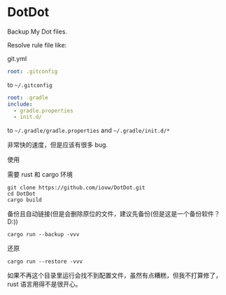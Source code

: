# DotDot

Backup My Dot files.

Resolve rule file like:

git.yml
```yaml
root: .gitconfig
```

to `~/.gitconfig`

```yaml
root: .gradle
include:
  - gradle.properties
  - init.d/
```

to `~/.gradle/gradle.properties` and `~/.gradle/init.d/*`

非常快的速度，但是应该有很多 bug.

使用

需要 rust 和 cargo 环境

```shell script
git clone https://github.com/iovw/DotDot.git
cd DotDot
cargo build
```

备份且自动链接(但是会删除原位的文件，建议先备份(但是这是一个备份软件？ D:))

```shell script
cargo run --backup -vvv
```

还原

```shell script
cargo run --restore -vvv
```

如果不再这个目录里运行会找不到配置文件，虽然有点糟糕，但我不打算修了， rust 语言用得不是很开心。 
